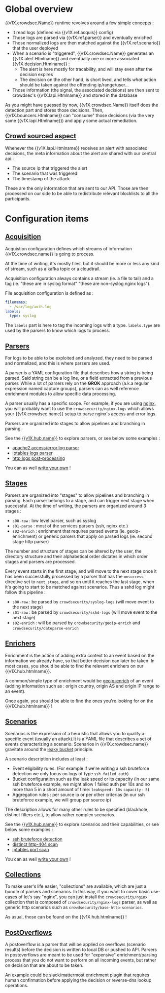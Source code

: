 
# Global overview

{{v1X.crowdsec.Name}} runtime revolves around a few simple concepts :

 - It read logs (defined via {{v1X.ref.acquis}} config)
 - Those logs are parsed via {{v1X.ref.parser}} and eventually enriched
 - Those normalized logs are then matched against the {{v1X.ref.scenario}} that the user deployed
 - When a scenario is "triggered", {{v1X.crowdsec.Name}} generates an {{v1X.alert.Htmlname}} and eventually one or more associated {{v1X.decision.Htmlname}} :
    - The alert is here mostly for tracability, and will stay even after the decision expires
    - The decision on the other hand, is short lived, and tells *what* action should be taken against the offending ip/range/user...
 - Those information (the signal, the associated decisions) are then sent to crowdsec's {{v1X.lapi.Htmlname}} and stored in the database

As you might have guessed by now, {{v1X.crowdsec.Name}} itself does the detection part and stores those decisions.
Then, {{v1X.bouncers.Htmlname}} can "consume" those decisions (via the very same {{v1X.lapi.Htmlname}}) and apply some actual remediation.

## [Crowd sourced aspect](/Crowdsec/v1/getting_started/crowd-power)

Whenever the {{v1X.lapi.Htmlname}} receives an alert with associated decisions, the meta information about the alert are shared with our central api :

 - The source ip that triggered the alert
 - The scenario that was triggered
 - The timestamp of the attack

These are the only information that are sent to our API. Those are then processed on our side to be able to redistribute relevant blocklists to all the participants.

# Configuration items

## [Acquisition](/Crowdsec/v1/references/acquisition/)

Acquistion configuration defines which streams of information {{v1X.crowdsec.name}} is going to process.

At the time of writing, it's mostly files, but it should be more or less any kind of stream, such as a kafka topic or a cloudtrail.

Acquisition configuration always contains a stream (ie. a file to tail) and a tag (ie. "these are in syslog format" "these are non-syslog nginx logs").

File acquisition configuration is defined as :

```yaml
filenames:
  - /var/log/auth.log
labels:
  type: syslog
```

The `labels` part is here to tag the incoming logs with a type. `labels.type` are used by the parsers to know which logs to process.

##  [Parsers](/Crowdsec/v1/references/parsers/)

For logs to be able to be exploited and analyzed, they need to be parsed and normalized, and this is where parsers are used.

A parser is a YAML configuration file that describes how a string is being parsed. Said string can be a log line, or a field extracted from a previous parser. While a lot of parsers rely on the **GROK** approach (a.k.a regular expression named capture groups), parsers can as well reference enrichment modules to allow specific data processing.

A parser usually has a specific scope. For example, if you are using [nginx](https://nginx.org), you will probably want to use the `crowdsecurity/nginx-logs` which allows your {{v1X.crowdsec.name}} setup to parse nginx's access and error logs.

Parsers are organized into stages to allow pipelines and branching in parsing.

See the [{{v1X.hub.name}}]({{v1X.hub.url}}) to explore parsers, or see below some examples :

 - [apache2 access/error log parser](https://github.com/crowdsecurity/hub/blob/master/parsers/s01-parse/crowdsecurity/apache2-logs.yaml)
 - [iptables logs parser](https://github.com/crowdsecurity/hub/blob/master/parsers/s01-parse/crowdsecurity/iptables-logs.yaml)
 - [http logs post-processing](https://github.com/crowdsecurity/hub/blob/master/parsers/s02-enrich/crowdsecurity/http-logs.yaml)

You can as well [write your own](/Crowdsec/v1/write_configurations/parsers/) !


## [Stages](/Crowdsec/v1/references/parsers/#stages)

Parsers are organized into "stages" to allow pipelines and branching in parsing. Each parser belongs to a stage, and can trigger next stage when successful. At the time of writing, the parsers are organized around 3 stages :

 - `s00-raw` : low level parser, such as syslog
 - `s01-parse` : most of the services parsers (ssh, nginx etc.)
 - `s02-enrich` : enrichment that requires parsed events (ie. geoip-enrichment) or generic parsers that apply on parsed logs (ie. second stage http parser)
 
The number and structure of stages can be altered by the user, the directory structure and their alphabetical order dictates in which order stages and parsers are processed.

Every event starts in the first stage, and will move to the next stage once it has been successfully processed by a parser that has the `onsuccess` directive set to `next_stage`, and so on until it reaches the last stage, when it's going to start to be matched against scenarios. Thus a sshd log might follow this pipeline :

 - `s00-raw` : be parsed by `crowdsecurity/syslog-logs` (will move event to the next stage)
 - `s01-raw` : be parsed by `crowdsecurity/sshd-logs` (will move event to the next stage)
 - `s02-enrich` : will be parsed by `crowdsecurity/geoip-enrich` and `crowdsecurity/dateparse-enrich`



## [Enrichers](/Crowdsec/v1/references/enrichers/)

Enrichment is the action of adding extra context to an event based on the information we already have, so that better decision can later be taken. In most cases, you should be able to find the relevant enrichers on our {{v1X.hub.htmlname}}.

A common/simple type of enrichment would be [geoip-enrich](https://github.com/crowdsecurity/hub/blob/master/parsers/s02-enrich/crowdsecurity/geoip-enrich.yaml) of an event (adding information such as : origin country, origin AS and origin IP range to an event).

Once again, you should be able to find the ones you're looking for on the {{v1X.hub.htmlname}} !

##  [Scenarios](/Crowdsec/v1/references/scenarios/)

Scenarios is the expression of a heuristic that allows you to qualify a specific event (usually an attack).It is a YAML file that describes a set of events characterizing a scenario. Scenarios in {{v1X.crowdsec.name}} gravitate around the [leaky bucket](https://en.wikipedia.org/wiki/Leaky_bucket) principle.

A scenario description includes at least :

 - Event eligibility rules. (For example if we're writing a ssh bruteforce detection we only focus on logs of type `ssh_failed_auth`)
 - Bucket configuration such as the leak speed or its capacity (in our same ssh bruteforce example, we might allow 1 failed auth per 10s and no more than 5 in a short amount of time: `leakspeed: 10s` `capacity: 5`)
 - Aggregation rules : per source ip or per other criterias (in our ssh bruteforce example, we will group per source ip)

The description allows for many other rules to be specified (blackhole, distinct filters etc.), to allow rather complex scenarios.

See the [{{v1X.hub.name}}]({{v1X.hub.url}}) to explore scenarios and their capabilities, or see below some examples :

 - [ssh bruteforce detection](https://github.com/crowdsecurity/hub/blob/master/scenarios/crowdsecurity/ssh-bf.yaml)
 - [distinct http-404 scan](https://github.com/crowdsecurity/hub/blob/master/scenarios/crowdsecurity/http-scan-uniques_404.yaml)
 - [iptables port scan](https://github.com/crowdsecurity/hub/blob/master/scenarios/crowdsecurity/iptables-scan-multi_ports.yaml)

You can as well [write your own](/Crowdsec/v1/write_configurations/scenarios/) !


## [Collections](/Crowdsec/v1/references/collections/)

To make user's life easier, "collections" are available, which are just a bundle of parsers and scenarios.
In this way, if you want to cover basic use-cases of let's say "nginx", you can just install the `crowdsecurity/nginx` collection that is composed of `crowdsecurity/nginx-logs` parser, as well as generic http scenarios such as `crowdsecurity/base-http-scenarios`.

As usual, those can be found on the {{v1X.hub.htmlname}} !

## [PostOverflows](/Crowdsec/v1/references/postoverflows)

A postoverflow is a parser that will be applied on overflows (scenario results) before the decision is written to local DB or pushed to API. Parsers in postoverflows are meant to be used for "expensive" enrichment/parsing process that you do not want to perform on all incoming events, but rather on decision that are about to be taken.

An example could be slack/mattermost enrichment plugin that requires human confirmation before applying the decision or reverse-dns lookup operations.
